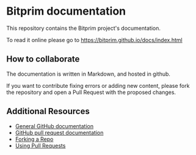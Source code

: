 ﻿# Bitprim documentation

This repository contains the Bitprim project's documentation.

To read it online please go to <a href="https://bitprim.github.io/docs/index.html" target="_blank">https://bitprim.github.io/docs/index.html</a>

## How to collaborate

The documentation is written in Markdown, and hosted in github.

If you want to contribute fixing errors or adding new content, please fork the repository and open a Pull Request with the proposed changes.

## Additional Resources

* [General GitHub documentation](https://help.github.com/)
* [GitHub pull request documentation](https://help.github.com/send-pull-requests/)
* [Forking a Repo](https://help.github.com/articles/fork-a-repo)
* [Using Pull Requests](https://help.github.com/articles/using-pull-requests)
